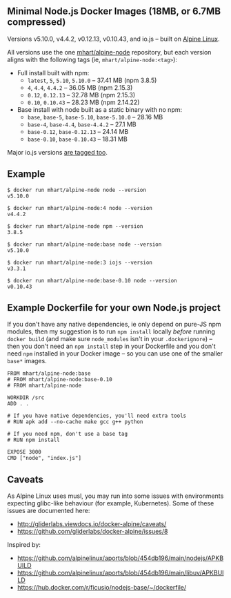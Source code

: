 Minimal Node.js Docker Images (18MB, or 6.7MB compressed)
---------------------------------------------------------

Versions v5.10.0, v4.4.2, v0.12.13, v0.10.43, and io.js – built on [Alpine Linux](https://alpinelinux.org/).

All versions use the one [mhart/alpine-node](https://hub.docker.com/r/mhart/alpine-node/) repository,
but each version aligns with the following tags (ie, `mhart/alpine-node:<tag>`):

- Full install built with npm:
  - `latest`, `5`, `5.10`, `5.10.0` – 37.41 MB (npm 3.8.5)
  - `4`, `4.4`, `4.4.2` – 36.05 MB (npm 2.15.3)
  - `0.12`, `0.12.13` – 32.78 MB (npm 2.15.3)
  - `0.10`, `0.10.43` – 28.23 MB (npm 2.14.22)
- Base install with node built as a static binary with no npm:
  - `base`, `base-5`, `base-5.10`, `base-5.10.0` – 28.16 MB
  - `base-4`, `base-4.4`, `base-4.4.2` – 27.1 MB
  - `base-0.12`, `base-0.12.13` – 24.14 MB
  - `base-0.10`, `base-0.10.43` – 18.31 MB

Major io.js versions [are tagged too](https://hub.docker.com/r/mhart/alpine-node/tags/).

Example
-------

    $ docker run mhart/alpine-node node --version
    v5.10.0

    $ docker run mhart/alpine-node:4 node --version
    v4.4.2

    $ docker run mhart/alpine-node npm --version
    3.8.5

    $ docker run mhart/alpine-node:base node --version
    v5.10.0

    $ docker run mhart/alpine-node:3 iojs --version
    v3.3.1

    $ docker run mhart/alpine-node:base-0.10 node --version
    v0.10.43

Example Dockerfile for your own Node.js project
-----------------------------------------------

If you don't have any native dependencies, ie only depend on pure-JS npm
modules, then my suggestion is to run `npm install` locally *before* running
`docker build` (and make sure `node_modules` isn't in your `.dockerignore`) –
then you don't need an `npm install` step in your Dockerfile and you don't need
`npm` installed in your Docker image – so you can use one of the smaller
`base*` images.

    FROM mhart/alpine-node:base
    # FROM mhart/alpine-node:base-0.10
    # FROM mhart/alpine-node

    WORKDIR /src
    ADD . .

    # If you have native dependencies, you'll need extra tools
    # RUN apk add --no-cache make gcc g++ python

    # If you need npm, don't use a base tag
    # RUN npm install

    EXPOSE 3000
    CMD ["node", "index.js"]

Caveats
-------

As Alpine Linux uses musl, you may run into some issues with environments
expecting glibc-like behaviour (for example, Kubernetes). Some of these issues
are documented here:

- http://gliderlabs.viewdocs.io/docker-alpine/caveats/
- https://github.com/gliderlabs/docker-alpine/issues/8

Inspired by:

- https://github.com/alpinelinux/aports/blob/454db196/main/nodejs/APKBUILD
- https://github.com/alpinelinux/aports/blob/454db196/main/libuv/APKBUILD
- https://hub.docker.com/r/ficusio/nodejs-base/~/dockerfile/
